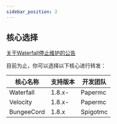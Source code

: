 ```yaml
---
sidebar_position: 2
---
```


## 核心选择

[关于Waterfall停止维护的公告](https://forums.papermc.io/threads/announcing-the-end-of-life-of-waterfall.1088/)

目前为止，你可以选择以下核心进行转发：

|核心名称|支持版本|开发团队|
|---|---|---|
|Waterfall|1.8.x- |Papermc|
|Velocity|1.8.x- |Papermc|
|BungeeCord|1.8.x|Spigotmc|
